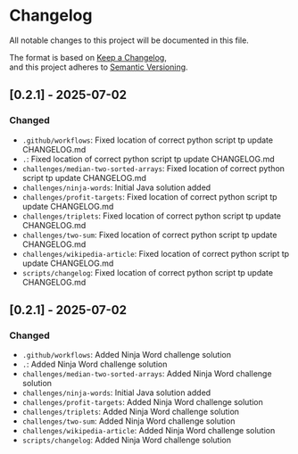 # Changelog

All notable changes to this project will be documented in this file.

The format is based on [Keep a Changelog](https://keepachangelog.com/en/1.1.0/),  
and this project adheres to [Semantic Versioning](https://semver.org/spec/v2.0.0.html).

## [0.2.1] - 2025-07-02

### Changed
- `.github/workflows`: Fixed location of correct python script tp update CHANGELOG.md
- `.`: Fixed location of correct python script tp update CHANGELOG.md
- `challenges/median-two-sorted-arrays`: Fixed location of correct python script tp update CHANGELOG.md
- `challenges/ninja-words`: Initial Java solution added
- `challenges/profit-targets`: Fixed location of correct python script tp update CHANGELOG.md
- `challenges/triplets`: Fixed location of correct python script tp update CHANGELOG.md
- `challenges/two-sum`: Fixed location of correct python script tp update CHANGELOG.md
- `challenges/wikipedia-article`: Fixed location of correct python script tp update CHANGELOG.md
- `scripts/changelog`: Fixed location of correct python script tp update CHANGELOG.md


## [0.2.1] - 2025-07-02

### Changed
- `.github/workflows`: Added Ninja Word challenge solution
- `.`: Added Ninja Word challenge solution
- `challenges/median-two-sorted-arrays`: Added Ninja Word challenge solution
- `challenges/ninja-words`: Initial Java solution added
- `challenges/profit-targets`: Added Ninja Word challenge solution
- `challenges/triplets`: Added Ninja Word challenge solution
- `challenges/two-sum`: Added Ninja Word challenge solution
- `challenges/wikipedia-article`: Added Ninja Word challenge solution
- `scripts/changelog`: Added Ninja Word challenge solution
